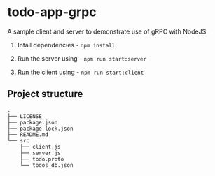 # todo-app-grpc
A sample client and server to demonstrate use of gRPC with NodeJS.

1. Intall dependencies -  `npm install`

2. Run the server using - `npm run start:server`

3. Run the client using  - `npm run start:client`


## Project structure
```
.
├── LICENSE
├── package.json
├── package-lock.json
├── README.md
└── src
    ├── client.js
    ├── server.js
    ├── todo.proto
    └── todos_db.json

```